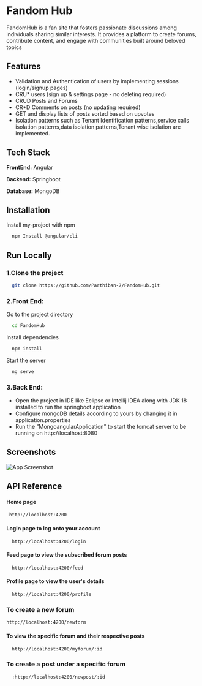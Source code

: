 
# Fandom Hub

FandomHub is a fan site that fosters passionate discussions among individuals sharing similar interests.
It provides a platform to create forums, contribute content, and engage with communities built around beloved topics



## Features

- Validation and Authentication of users by implementing sessions (login/signup pages)
- CRU* users (sign up & settings page - no deleting required)
- CRUD Posts and Forums
- CR*D Comments on posts (no updating required)
- GET and display lists of posts sorted based on upvotes
- Isolation patterns such as Tenant Identification patterns,service calls isolation patterns,data isolation patterns,Tenant wise isolation are implemented.



## Tech Stack

**FrontEnd:** Angular

**Backend:** Springboot

**Database:** MongoDB


## Installation

Install my-project with npm

```bash
  npm Install @angular/cli 
```
    
## Run Locally


### 1.Clone the project
```bash
  git clone https://github.com/Parthiban-7/FandomHub.git
```
### 2.Front End:

Go to the project directory

```bash
  cd FandomHub
```

Install dependencies

```bash
  npm install
```

Start the server

```bash
  ng serve
```
### 3.Back End:
- Open the project in IDE like Eclipse or Intellij IDEA along with JDK 18 installed to run the springboot application
- Configure mongoDB details according to yours by changing it in application.properties
- Run the "MongoangularApplication" to start the tomcat server to be running on http://localhost:8080 


## Screenshots

![App Screenshot](https://via.placeholder.com/468x300?text=App+Screenshot+Here)


## API Reference

#### Home page

```
 http://localhost:4200
```


#### Login page to log onto your account

```http
  http://localhost:4200/login
```

#### Feed page to view the subscribed forum posts
```http
  http://localhost:4200/feed 
```
#### Profile page to view the user's details 
```http
  http://localhost:4200/profile
```
### To create a new forum 
```http
http://localhost:4200/newform 
```

#### To view the specific forum and their respective posts
```http
  http://localhost:4200/myforum/:id
```
### To create a post under a specific forum 
```http
  :http://localhost:4200/newpost/:id
```



